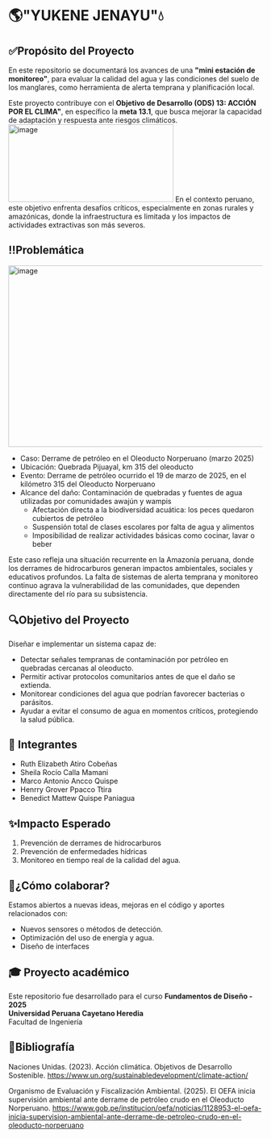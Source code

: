 # 🌎"YUKENE JENAYU"💧

## ✅Propósito del Proyecto
En este repositorio se documentará los avances de una **"mini estación de monitoreo"**, para evaluar la calidad del agua y las condiciones del suelo de los manglares, como herramienta de alerta temprana y planificación local.

Este proyecto contribuye con el **Objetivo de Desarrollo (ODS) 13: ACCIÓN POR EL CLIMA"**, en específico la **meta 13.1**, que busca mejorar la capacidad de adaptación y respuesta ante riesgos climáticos.
<img width="327" height="154" alt="image" src="https://github.com/user-attachments/assets/7be57d7e-ae69-4744-acbb-9de017bf9bf0" />
En el contexto peruano, este objetivo enfrenta desafíos críticos, especialmente en zonas rurales y amazónicas, donde la infraestructura es limitada y los impactos de actividades extractivas son más severos.

## ‼️Problemática
<img width="640" height="360" alt="image" src="https://github.com/user-attachments/assets/7c401a23-4fa9-4936-a642-64490020c16a" />

- Caso: Derrame de petróleo en el Oleoducto Norperuano (marzo 2025)
- Ubicación: Quebrada Pijuayal, km 315 del oleoducto
- Evento: Derrame de petróleo ocurrido el 19 de marzo de 2025, en el kilómetro 315 del Oleoducto Norperuano  
- Alcance del daño: Contaminación de quebradas y fuentes de agua utilizadas por comunidades awajún y wampis
  - Afectación directa a la biodiversidad acuática: los peces quedaron cubiertos de petróleo
  - Suspensión total de clases escolares por falta de agua y alimentos
  - Imposibilidad de realizar actividades básicas como cocinar, lavar o beber

Este caso refleja una situación recurrente en la Amazonía peruana, donde los derrames de hidrocarburos generan impactos ambientales, sociales y educativos profundos. La falta de sistemas de alerta temprana y monitoreo continuo agrava la vulnerabilidad de las comunidades, que dependen directamente del río para su subsistencia.


## 🔍Objetivo del Proyecto

Diseñar e implementar un sistema capaz de:  

- Detectar señales tempranas de contaminación por petróleo en quebradas cercanas al oleoducto.
- Permitir activar protocolos comunitarios antes de que el daño se extienda.
- Monitorear condiciones del agua que podrían favorecer bacterias o parásitos.
- Ayudar a evitar el consumo de agua en momentos críticos, protegiendo la salud pública.

## 👥 Integrantes
- Ruth Elizabeth Atiro Cobeñas
- Sheila Rocío Calla Mamani 
- Marco Antonio Ancco Quispe  
- Henrry Grover Ppacco Ttira
- Benedict Mattew Quispe Paniagua 

## ✨Impacto Esperado

1. Prevención de derrames de hidrocarburos
2. Prevención de enfermedades hídricas
3. Monitoreo en tiempo real de la calidad del agua.

## 🤝¿Cómo colaborar?

Estamos abiertos a nuevas ideas, mejoras en el código y aportes relacionados con:  
- Nuevos sensores o métodos de detección.  
- Optimización del uso de energía y agua.  
- Diseño de interfaces 

## 🎓 Proyecto académico

Este repositorio fue desarrollado para el curso **Fundamentos de Diseño - 2025**  
**Universidad Peruana Cayetano Heredia**  
Facultad de Ingeniería 

## 📖Bibliografía
Naciones Unidas. (2023). Acción climática. Objetivos de Desarrollo Sostenible. https://www.un.org/sustainabledevelopment/climate-action/

Organismo de Evaluación y Fiscalización Ambiental. (2025). El OEFA inicia supervisión ambiental ante derrame de petróleo crudo en el Oleoducto Norperuano. https://www.gob.pe/institucion/oefa/noticias/1128953-el-oefa-inicia-supervision-ambiental-ante-derrame-de-petroleo-crudo-en-el-oleoducto-norperuano
